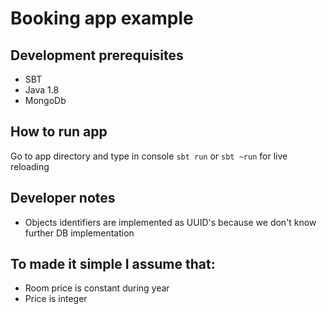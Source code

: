 # Booking app example

## Development prerequisites

* SBT 
* Java 1.8 
* MongoDb

## How to run app

Go to app directory and type in console `sbt run` or `sbt ~run` for live reloading

## Developer notes

* Objects identifiers are implemented as UUID's because we don't know further DB implementation

## To made it simple I assume that:

* Room price is constant during year
* Price is integer
